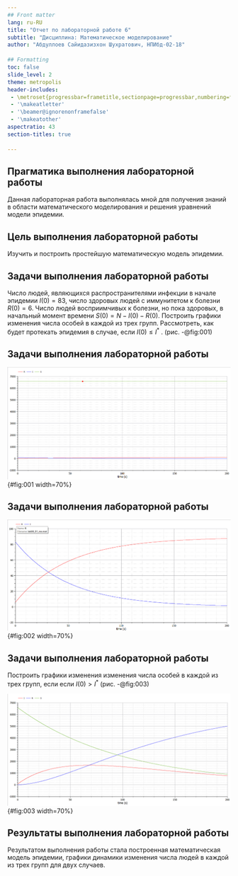 ```yaml
---
## Front matter
lang: ru-RU
title: "Отчет по лабораторной работе 6"
subtitle: "Дисциплина: Математическое моделирование"
author: "Абдуллоев Сайидазизхон Шухратович, НПИбд-02-18"

## Formatting
toc: false
slide_level: 2
theme: metropolis
header-includes:
 - \metroset{progressbar=frametitle,sectionpage=progressbar,numbering=fraction}
 - '\makeatletter'
 - '\beamer@ignorenonframefalse'
 - '\makeatother'
aspectratio: 43
section-titles: true

---
```


## Прагматика выполнения лабораторной работы

 Данная лабораторная работа выполнялась мной для получения знаний в области математического моделирования и решения уравнений модели эпидемии.

## Цель выполнения лабораторной работы

Изучить и построить простейшую математическую модель эпидемии.

## Задачи выполнения лабораторной работы

Число людей, являющихся распространителями инфекции в начале эпидемии $I(0)=83$, число здоровых людей с иммунитетом к болезни $R(0)=6$. Число людей восприимчивых к болезни, но пока здоровых, в начальный момент времени $S(0)=N-I(0)- R(0)$. Построить графики изменения числа особей в каждой из трех групп. Рассмотреть, как будет протекать эпидемия в случае, если  $I(0) \leq I^*$ . (рис. -@fig:001)

## Задачи выполнения лабораторной работы

![Динамика изменения численности групп](../report/image/1_2.png){#fig:001 width=70%}

## Задачи выполнения лабораторной работы

![Динамика изменения числа болеющих и переболевших](../report/image/1_3.png){#fig:002 width=70%}

## Задачи выполнения лабораторной работы

Построить графики изменения изменения числа особей в каждой из трех групп, если если $I(0) > I^*$  (рис. -@fig:003)

![Динамика изменения числа людей в каждой группе](../report/image/2_1.png){#fig:003 width=70%}


## Результаты выполнения лабораторной работы

Результатом выполнения работы стала построенная математическая модель эпидемии, графики динамики изменения числа людей в каждой из трех групп для двух случаев.
